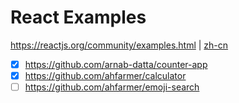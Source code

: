 # React Examples

<https://reactjs.org/community/examples.html> | [zh-cn](https://zh-hans.reactjs.org/community/examples.html)

- [x] <https://github.com/arnab-datta/counter-app>
- [x] <https://github.com/ahfarmer/calculator>
- [ ] <https://github.com/ahfarmer/emoji-search>
